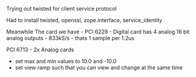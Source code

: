 Trying out twisted for client service protocol

Had to install twisted, openssl, zope.interface, service_identity

Meanwhile
The card we have -
PCI 6229 -  Digital card
    has 4 analog 16 bit analog outputs - 833kS/s - thats 1 sample per 1.2us

PCI 6713 - 2x Analog cards



- set max and min values to 10.0 and -10.0
- set view ramp such that you can view and change at the same time

